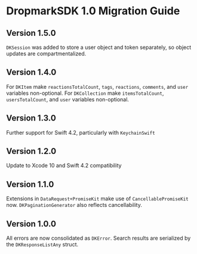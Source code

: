 # DropmarkSDK 1.0 Migration Guide

## Version 1.5.0
`DKSession` was added to store a user object and token separately, so object updates are compartmentalized.

## Version 1.4.0
For `DKItem` make `reactionsTotalCount`, `tags`, `reactions`, `comments`, and `user` variables non-optional. For `DKCollection` make `itemsTotalCount`, `usersTotalCount`, and `user` variables non-optional.

## Version 1.3.0
Further support for Swift 4.2, particularly with `KeychainSwift`

## Version 1.2.0
Update to Xcode 10 and Swift 4.2 compatibility

## Version 1.1.0
Extensions in `DataRequest+PromiseKit` make use of `CancellablePromiseKit` now. `DKPaginationGenerator` also reflects cancellability.

## Version 1.0.0
All errors are now consolidated as `DKError`.  Search results are serialized by the `DKResponseListAny` struct.
